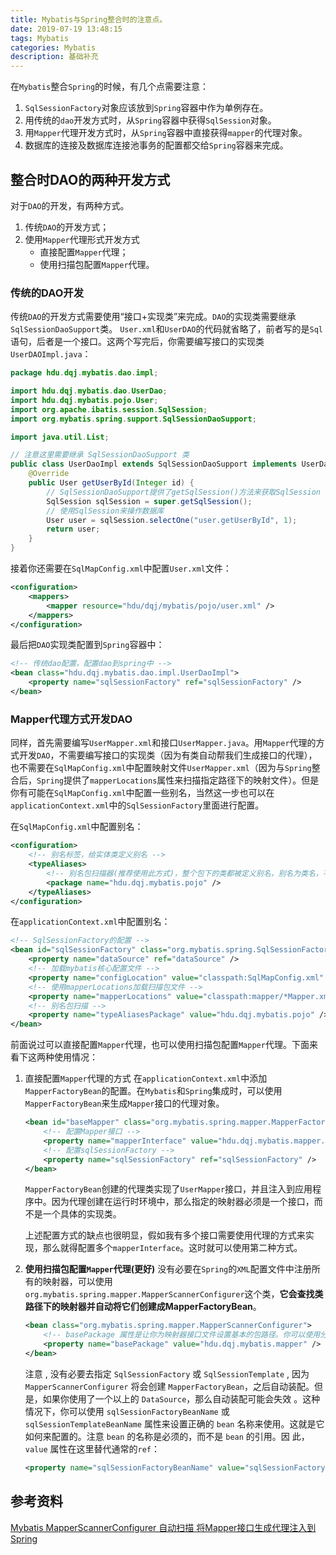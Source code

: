 ```yaml
---
title: Mybatis与Spring整合时的注意点。
date: 2019-07-19 13:48:15
tags: Mybatis
categories: Mybatis
description: 基础补充
---
```


在`Mybatis`整合`Spring`的时候，有几个点需要注意：

1. `SqlSessionFactory`对象应该放到`Spring`容器中作为单例存在。
2. 用传统的`dao`开发方式时，从`Spring`容器中获得`SqlSession`对象。
3. 用`Mapper`代理开发方式时，从`Spring`容器中直接获得`mapper`的代理对象。
4. 数据库的连接及数据库连接池事务的配置都交给`Spring`容器来完成。

## 整合时DAO的两种开发方式

对于`DAO`的开发，有两种方式。

1. 传统`DAO`的开发方式；
2. 使用`Mapper`代理形式开发方式
   - 直接配置`Mapper`代理；
   - 使用扫描包配置`Mapper`代理。

### 传统的DAO开发

传统`DAO`的开发方式需要使用“接口+实现类”来完成。`DAO`的实现类需要继承`SqlSessionDaoSupport`类。
`User.xml`和`UserDAO`的代码就省略了，前者写的是`Sql`语句，后者是一个接口。这两个写完后，你需要编写接口的实现类`UserDAOImpl.java`：

```java
package hdu.dqj.mybatis.dao.impl;

import hdu.dqj.mybatis.dao.UserDao;
import hdu.dqj.mybatis.pojo.User;
import org.apache.ibatis.session.SqlSession;
import org.mybatis.spring.support.SqlSessionDaoSupport;

import java.util.List;

// 注意这里需要继承 SqlSessionDaoSupport 类
public class UserDaoImpl extends SqlSessionDaoSupport implements UserDao {
    @Override
    public User getUserById(Integer id) {
        // SqlSessionDaoSupport提供了getSqlSession()方法来获取SqlSession
        SqlSession sqlSession = super.getSqlSession();
        // 使用SqlSession来操作数据库
        User user = sqlSession.selectOne("user.getUserById", 1);
        return user;
    }
}
```

接着你还需要在`SqlMapConfig.xml`中配置`User.xml`文件：

```xml
<configuration>
    <mappers>
        <mapper resource="hdu/dqj/mybatis/pojo/user.xml" />
    </mappers>
</configuration>
```

最后把`DAO`实现类配置到`Spring`容器中：

```xml
<!-- 传统dao配置，配置dao到spring中 -->
<bean class="hdu.dqj.mybatis.dao.impl.UserDaoImpl">
    <property name="sqlSessionFactory" ref="sqlSessionFactory" />
</bean>
```

### Mapper代理方式开发DAO

同样，首先需要编写`UserMapper.xml`和接口`UserMapper.java`。用`Mapper`代理的方式开发`DAO`，不需要编写接口的实现类（因为有类自动帮我们生成接口的代理），也不需要在`SqlMapConfig.xml`中配置映射文件`UserMapper.xml`（因为与`Spring`整合后，`Spring`提供了`mapperLocations`属性来扫描指定路径下的映射文件）。但是你有可能在`SqlMapConfig.xml`中配置一些别名，当然这一步也可以在`applicationContext.xml`中的`SqlSessionFactory`里面进行配置。

在`SqlMapConfig.xml`中配置别名：

```xml
<configuration>
    <!-- 别名标签，给实体类定义别名 -->
    <typeAliases>
        <!-- 别名包扫描器(推荐使用此方式)，整个包下的类都被定义别名，别名为类名，不区分大小写 -->
        <package name="hdu.dqj.mybatis.pojo" />
    </typeAliases>
</configuration>
```

在`applicationContext.xml`中配置别名：

```xml
<!-- SqlSessionFactory的配置 -->
<bean id="sqlSessionFactory" class="org.mybatis.spring.SqlSessionFactoryBean">
    <property name="dataSource" ref="dataSource" />
    <!-- 加载mybatis核心配置文件 -->
    <property name="configLocation" value="classpath:SqlMapConfig.xml" />
    <!-- 使用mapperLocations加载扫描包文件 -->
    <property name="mapperLocations" value="classpath:mapper/*Mapper.xml" />
    <!-- 别名包扫描 -->
    <property name="typeAliasesPackage" value="hdu.dqj.mybatis.pojo" />
</bean>
```

前面说过可以直接配置`Mapper`代理，也可以使用扫描包配置`Mapper`代理。下面来看下这两种使用情况：

1. 直接配置`Mapper`代理的方式
   在`applicationContext.xml`中添加`MapperFactoryBean`的配置。在`Mybatis`和`Spring`集成时，可以使用`MapperFactoryBean`来生成`Mapper`接口的代理对象。

   ```xml
   <bean id="baseMapper" class="org.mybatis.spring.mapper.MapperFactoryBean">
       <!-- 配置Mapper接口 -->
       <property name="mapperInterface" value="hdu.dqj.mybatis.mapper.UserMapper" />
       <!-- 配置sqlSessionFactory -->
       <property name="sqlSessionFactory" ref="sqlSessionFactory" />
   </bean>
   ```

   `MapperFactoryBean`创建的代理类实现了`UserMapper`接口，并且注入到应用程序中。因为代理创建在运行时环境中，那么指定的映射器必须是一个接口，而不是一个具体的实现类。

   上述配置方式的缺点也很明显，假如我有多个接口需要使用代理的方式来实现，那么就得配置多个`mapperInterface`。这时就可以使用第二种方式。

2. **使用扫描包配置`Mapper`代理(更好)**
   没有必要在`Spring`的`XML`配置文件中注册所有的映射器，可以使用`org.mybatis.spring.mapper.MapperScannerConfigurer`这个类，**它会查找类路径下的映射器并自动将它们创建成MapperFactoryBean**。

   ```xml
   <bean class="org.mybatis.spring.mapper.MapperScannerConfigurer">
       <!-- basePackage 属性是让你为映射器接口文件设置基本的包路径。你可以使用分号或逗号作为分隔符设置多于一个的包路径。 -->
       <property name="basePackage" value="hdu.dqj.mybatis.mapper" />
   </bean>
   ```

   注意 , 没有必要去指定 `SqlSessionFactory` 或 `SqlSessionTemplate` , 因为 `MapperScannerConfigurer` 将会创建 `MapperFactoryBean`，之后自动装配。但是，如果你使用了一个以上的 `DataSource`，那么自动装配可能会失效 。这种 情况下，你可以使用 `sqlSessionFactoryBeanName` 或 `sqlSessionTemplateBeanName` 属性来设置正确的 `bean` 名称来使用。这就是它如何来配置的。注意 `bean` 的名称是必须的，而不是 `bean` 的引用。因 此，`value` 属性在这里替代通常的`ref`：

   ```xml
   <property name="sqlSessionFactoryBeanName" value="sqlSessionFactory" />
   ```

## 参考资料

[Mybatis MapperScannerConfigurer 自动扫描 将Mapper接口生成代理注入到Spring](https://www.cnblogs.com/daxin/p/3545040.html)

